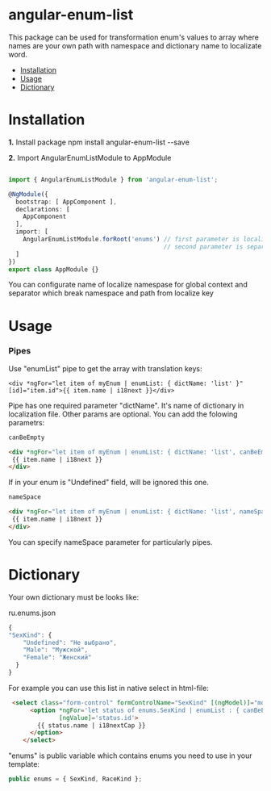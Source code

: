 # angular-enum-list

This package can be used for transformation enum's values to array where names are your own path with namespace and dictionary name to localizate word.



 - [Installation](#installation)
 - [Usage](#usage)
 - [Dictionary](#dictionary)
 
 
# Installation

**1.** Install package
    npm install angular-enum-list --save
    

**2.** Import AngularEnumListModule to AppModule

```typescript

import { AngularEnumListModule } from 'angular-enum-list';

@NgModule({
  bootstrap: [ AppComponent ],
  declarations: [   
    AppComponent
  ],
  import: [
    AngularEnumListModule.forRoot('enums') // first parameter is localization namespace name,
                                           // second parameter is separator, default ':'
  ]
})
export class AppModule {}

```

You can configurate name of localize namespase for global context and separator which break namespace and path from localize key



# Usage

### Pipes

Use "enumList" pipe to get the array with translation keys:

    <div *ngFor="let item of myEnum | enumList: { dictName: 'list' }" [id]="item.id">{{ item.name | i18next }}</div>
    
Pipe has one required parameter "dictName". It's name of dictionary in localization file.
Other params are optional. You can add the folowing parametrs:

```javascript
canBeEmpty
```
```html
<div *ngFor="let item of myEnum | enumList: { dictName: 'list', canBeEmpty: true }" [id]="item.id">
 {{ item.name | i18next }}
</div>
```

If in your enum is "Undefined" field, will be ignored this one.

```typescript
nameSpace
```
```html
<div *ngFor="let item of myEnum | enumList: { dictName: 'list', nameSpace: 'my-favorite-enums' }" [id]="item.id">
 {{ item.name | i18next }}
</div>
```

You can specify nameSpace parameter for particularly pipes.

# Dictionary

Your own dictionary must be looks like:

ru.enums.json

```typescript
{
"SexKind": {
    "Undefined": "Не выбрано",
    "Male": "Мужской",
    "Female": "Женский"
  }
}
```
 
 For example you can use this list in native select in html-file:
```html
 <select class="form-control" formControlName="SexKind" [(ngModel)]="model.SexKind">
      <option *ngFor='let status of enums.SexKind | enumList : { canBeEmpty: false, dictName: "SexKind" }'
              [ngValue]='status.id'>
        {{ status.name | i18nextCap }}
      </option>
    </select>
```
"enums" is public variable which contains enums you need to use in your template:

```typescript 
public enums = { SexKind, RaceKind };
```
